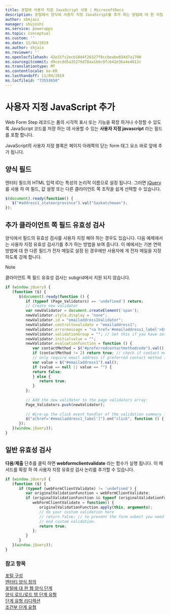 ```yaml
---
title: 포털에 사용자 지정 JavaScript 사용 | MicrosoftDocs
description: 포털에서 양식에 사용자 지정 JavaScript를 추가 하는 방법에 대 한 지침
author: sbmjais
manager: shujoshi
ms.service: powerapps
ms.topic: conceptual
ms.custom: ''
ms.date: 11/04/2019
ms.author: shjais
ms.reviewer: ''
ms.openlocfilehash: 42e31fc2ecb18d4f26327f8ccbeabe034d7a1700
ms.sourcegitcommit: d9cecdd5a35279d78aa1b6c9fc642e36a4e4612c
ms.translationtype: MT
ms.contentlocale: ko-KR
ms.lasthandoff: 11/04/2019
ms.locfileid: "73553650"
---
```

# <a name="add-custom-javascript"></a>사용자 지정 JavaScript 추가

Web Form Step 레코드는 폼의 시각적 표시 또는 기능을 확장 하거나 수정할 수 있도록 JavaScript 코드를 저장 하는 데 사용할 수 있는 **사용자 지정 javascript** 라는 필드를 포함 합니다.

JavaScript의 사용자 지정 블록은 페이지 아래쪽의 닫는 form 태그 요소 바로 앞에 추가 됩니다.

## <a name="form-fields"></a>양식 필드

엔터티 필드의 HTML 입력 ID는 특성의 논리적 이름으로 설정 됩니다. 그러면 [jQuery](https://jquery.com/)를 사용 하 여 필드, 값 설정 또는 다른 클라이언트 쪽 조작을 쉽게 선택할 수 있습니다.  

```JavaScript
$(document).ready(function() {
   $("#address1_stateorprovince").val("Saskatchewan");
});
```

## <a name="additional-client-side-field-validation"></a>추가 클라이언트 쪽 필드 유효성 검사
양식에서 필드의 유효성 검사를 사용자 지정 해야 하는 경우도 있습니다. 다음 예제에서는 사용자 지정 유효성 검사기를 추가 하는 방법을 보여 줍니다. 이 예에서는 기본 연락 방법에 대 한 다른 필드가 전자 메일로 설정 된 경우에만 사용자에 게 전자 메일을 지정 하도록 강제 합니다.

> [!NOTE]
> 클라이언트 쪽 필드 유효성 검사는 subgrid에서 지원 되지 않습니다.

```JavaScript
if (window.jQuery) {
   (function ($) {
      $(document).ready(function () {
         if (typeof (Page_Validators) == 'undefined') return;
         // Create new validator
         var newValidator = document.createElement('span');
         newValidator.style.display = "none";
         newValidator.id = "emailaddress1Validator";
         newValidator.controltovalidate = "emailaddress1";
         newValidator.errormessage = "<a href='#emailaddress1_label'>Email is a required field.</a>";
         newValidator.validationGroup = ""; // Set this if you have set ValidationGroup on the form
         newValidator.initialvalue = "";
         newValidator.evaluationfunction = function () {
            var contactMethod = $("#preferredcontactmethodcode").val();
            if (contactMethod != 2) return true; // check if contact method is not 'Email'.
            // only require email address if preferred contact method is email.
            var value = $("#emailaddress1").val();
            if (value == null || value == "") {
            return false;
            } else {
               return true;
            }
         };
 
         // Add the new validator to the page validators array:
         Page_Validators.push(newValidator);
 
         // Wire-up the click event handler of the validation summary link
         $("a[href='#emailaddress1_label']").on("click", function () { scrollToAndFocus('emailaddress1_label','emailaddress1'); });
      });
   }(window.jQuery));
}
```

## <a name="general-validation"></a>일반 유효성 검사

**다음**/**제출** 단추를 클릭 하면 **webformclientvalidate** 라는 함수가 실행 됩니다. 이 메서드를 확장 하 여 사용자 지정 유효성 검사 논리를 추가할 수 있습니다.

```JavaScript
if (window.jQuery) {
   (function ($) {
      if (typeof (webFormClientValidate) != 'undefined') {
         var originalValidationFunction = webFormClientValidate;
         if (originalValidationFunction && typeof (originalValidationFunction) == "function") {
            webFormClientValidate = function() {
               originalValidationFunction.apply(this, arguments);
               // do your custom validation here
               // return false; // to prevent the form submit you need to return false
               // end custom validation.
               return true;
            };
         }
      }
   }(window.jQuery));
}
```
### <a name="see-also"></a>참고 항목

[포털 구성](configure-portal.md)  
[엔터티 양식 정의](entity-forms.md)  
[포털에 대 한 웹 양식 단계](web-form-steps.md)  
[양식 로드/로드 탭 단계 유형](load-form-step.md)  
[단계 유형 리디렉션](add-redirect-step.md)  
[조건부 단계 유형](add-conditional-step.md)
